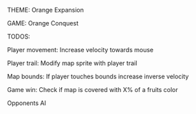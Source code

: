 THEME: Orange Expansion

GAME: Orange Conquest

TODOS:

Player movement:
Increase velocity towards mouse

Player trail:
Modify map sprite with player trail

Map bounds:
If player touches bounds increase inverse velocity

Game win:
Check if map is covered with X% of a fruits color

Opponents AI
